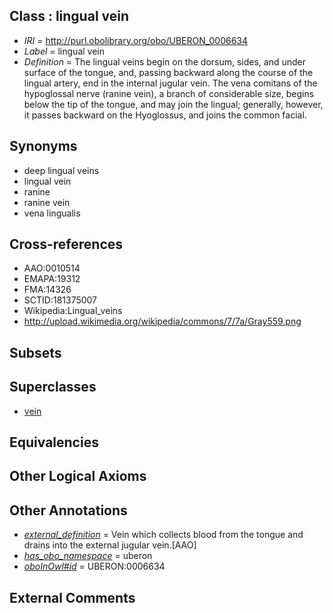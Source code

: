 
## Class : lingual vein

 * *IRI* = http://purl.obolibrary.org/obo/UBERON_0006634
 * *Label* = lingual vein
 * *Definition* = The lingual veins begin on the dorsum, sides, and under surface of the tongue, and, passing backward along the course of the lingual artery, end in the internal jugular vein. The vena comitans of the hypoglossal nerve (ranine vein), a branch of considerable size, begins below the tip of the tongue, and may join the lingual; generally, however, it passes backward on the Hyoglossus, and joins the common facial.

## Synonyms

 * deep lingual veins
 * lingual vein
 * ranine
 * ranine vein
 * vena lingualis

## Cross-references

 * AAO:0010514
 * EMAPA:19312
 * FMA:14326
 * SCTID:181375007
 * Wikipedia:Lingual_veins
 * http://upload.wikimedia.org/wikipedia/commons/7/7a/Gray559.png

## Subsets


## Superclasses

 * [vein](../../UBERON/38/UBERON_0001638.md)

## Equivalencies


## Other Logical Axioms


## Other Annotations

 * *[external_definition](../../UBPROP/01/UBPROP_0000001.md)* = Vein which collects blood from the tongue and drains into the external jugular vein.[AAO]
 * *[has_obo_namespace](../../ce/oboInOwl#hasOBONamespace.md)* = uberon
 * *[oboInOwl#id](../../id/oboInOwl#id.md)* = UBERON:0006634

## External Comments

